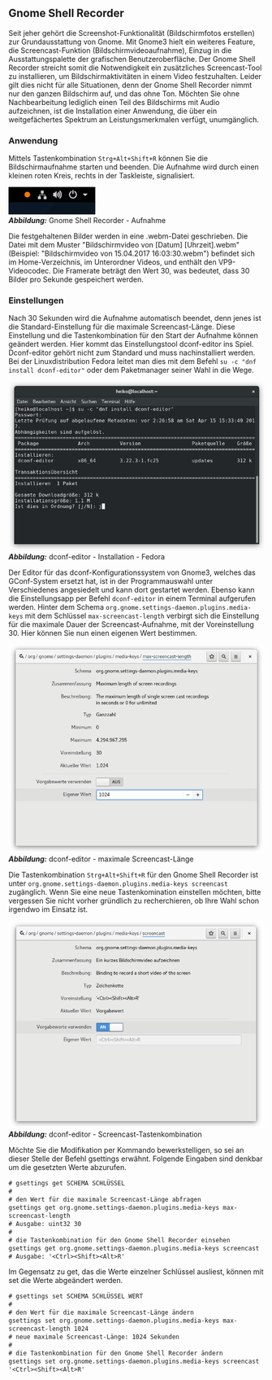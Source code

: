 ## Gnome Shell Recorder

Seit jeher gehört die Screenshot-Funktionalität (Bildschirmfotos erstellen) zur Grundausstattung von Gnome.
Mit Gnome3 hielt ein weiteres Feature, die Screencast-Funktion (Bildschirmvideoaufnahme),
Einzug in die Ausstattungspalette der grafischen Benutzeroberfläche. 
Der Gnome Shell Recorder streicht somit die Notwendigkeit ein zusätzliches Screencast-Tool zu installieren,
um Bildschirmaktivitäten in einem Video festzuhalten. Leider gilt dies nicht für alle Situationen,
denn der Gnome Shell Recorder nimmt nur den ganzen Bildschirm auf, und das ohne Ton.
Möchten Sie ohne Nachbearbeitung lediglich einen Teil des Bildschirms mit Audio aufzeichnen, 
ist die Installation einer Anwendung, die über ein weitgefächertes Spektrum an Leistungsmerkmalen verfügt, unumgänglich. 

### Anwendung

Mittels Tastenkombination `Strg+Alt+Shift+R` können Sie die Bildschirmaufnahme starten und beenden.
Die Aufnahme wird durch einen kleinen roten Kreis, rechts in der Taskleiste, signalisiert.

![Gnome Shell Recorder](../../images/gnome_shell_recorder.png)    
***Abbildung:*** Gnome Shell Recorder - Aufnahme

Die festgehaltenen Bilder werden in eine .webm-Datei geschrieben. 
Die Datei mit dem Muster "Bildschirmvideo von [Datum] [Uhrzeit].webm"
(Beispiel: "Bildschirmvideo von 15.04.2017 16:03:30.webm") befindet sich im Home-Verzeichnis,
im Unterordner Videos, und enthält den VP9-Videocodec. 
Die Framerate beträgt den Wert 30, was bedeutet, dass 30 Bilder pro Sekunde gespeichert werden.

### Einstellungen

Nach 30 Sekunden wird die Aufnahme automatisch beendet, denn jenes ist die Standard-Einstellung
für die maximale Screencast-Länge. Diese Einstellung und die Tastenkombination für den Start der Aufnahme
können geändert werden. Hier kommt das Einstellungstool dconf-editor ins Spiel. 
Dconf-editor gehört nicht zum Standard und muss nachinstalliert werden.
Bei der Linuxdistribution Fedora leitet man dies mit dem Befehl `su -c "dnf install dconf-editor"`
oder dem Paketmanager seiner Wahl in die Wege.

![dconf-editor - Installation](../../images/dconf-editor_fedora_install.png)    
***Abbildung:*** dconf-editor - Installation - Fedora

Der Editor für das dconf-Konfigurationssystem von Gnome3, welches das GConf-System ersetzt hat, 
ist in der Programmauswahl unter Verschiedenes angesiedelt und kann dort gestartet werden.
Ebenso kann die Einstellungsapp per Befehl `dconf-editor` in einem Terminal aufgerufen werden.
Hinter dem Schema `org.gnome.settings-daemon.plugins.media-keys` mit dem Schlüssel `max-screencast-length` verbirgt sich
die Einstellung für die maximale Dauer der Screencast-Aufnahme, mit der Voreinstellung 30. 
Hier können Sie nun einen eigenen Wert bestimmen.

![dconf-editor - maximale Screencast-Länge](../../images/dconf-editor_max-screencast-length.png)    
***Abbildung:*** dconf-editor - maximale Screencast-Länge

Die Tastenkombination `Strg+Alt+Shift+R` für den Gnome Shell Recorder ist unter 
`org.gnome.settings-daemon.plugins.media-keys screencast` zugänglich.
Wenn Sie eine neue Tastenkomination einstellen möchten, bitte vergessen Sie nicht vorher gründlich zu recherchieren,
ob Ihre Wahl schon irgendwo im Einsatz ist.

![dconf-editor - Screencast-Tastenkombination](../../images/dconf-editor_screencast.png)    
***Abbildung:*** dconf-editor - Screencast-Tastenkombination

Möchte Sie die Modifikation per Kommando bewerkstelligen, so sei an dieser Stelle der Befehl gsettings erwähnt.
Folgende Eingaben sind denkbar um die gesetzten Werte abzurufen.

```
# gsettings get SCHEMA SCHLÜSSEL
#
# den Wert für die maximale Screencast-Länge abfragen
gsettings get org.gnome.settings-daemon.plugins.media-keys max-screencast-length
# Ausgabe: uint32 30
#
# die Tastenkombination für den Gnome Shell Recorder einsehen
gsettings get org.gnome.settings-daemon.plugins.media-keys screencast
# Ausgabe: '<Ctrl><Shift><Alt>R'
```

Im Gegensatz zu get, das die Werte einzelner Schlüssel ausliest, können mit set die Werte abgeändert werden.

```
# gsettings set SCHEMA SCHLÜSSEL WERT
#
# den Wert für die maximale Screencast-Länge ändern
gsettings set org.gnome.settings-daemon.plugins.media-keys max-screencast-length 1024
# neue maximale Screencast-Länge: 1024 Sekunden
#
# die Tastenkombination für den Gnome Shell Recorder ändern
gsettings set org.gnome.settings-daemon.plugins.media-keys screencast '<Ctrl><Shift><Alt>R'
```
